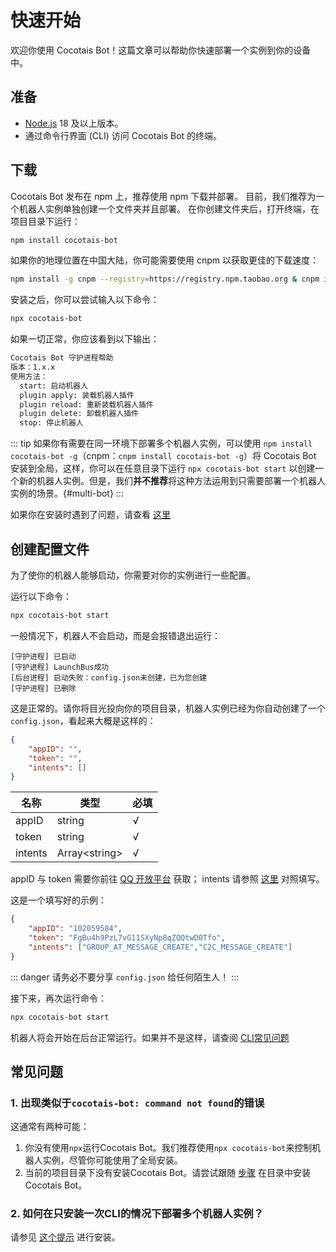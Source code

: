 # 快速开始

欢迎你使用 Cocotais Bot！这篇文章可以帮助你快速部署一个实例到你的设备中。

## 准备

<!-- TODO: 记得改准备介绍的node版本 -->

- [Node.js](https://nodejs.org/) 18 及以上版本。
- 通过命令行界面 (CLI) 访问 Cocotais Bot 的终端。

## 下载

Cocotais Bot 发布在 npm 上，推荐使用 npm 下载并部署。
目前，我们推荐为一个机器人实例单独创建一个文件夹并且部署。
在你创建文件夹后，打开终端，在项目目录下运行：

```bash
npm install cocotais-bot
```

如果你的地理位置在中国大陆，你可能需要使用 cnpm 以获取更佳的下载速度：

```bash
npm install -g cnpm --registry=https://registry.npm.taobao.org & cnpm install cocotais-bot
```

安装之后，你可以尝试输入以下命令：

```bash
npx cocotais-bot
```

如果一切正常，你应该看到以下输出：

```txt
Cocotais Bot 守护进程帮助
版本：1.x.x
使用方法：
  start: 启动机器人
  plugin apply: 装载机器人插件
  plugin reload: 重新装载机器人插件
  plugin delete: 卸载机器人插件
  stop: 停止机器人
```

::: tip
如果你有需要在同一环境下部署多个机器人实例，可以使用 `npm install cocotais-bot -g`（cnpm：`cnpm install cocotais-bot -g`）将 Cocotais Bot 安装到全局，这样，你可以在任意目录下运行 `npx cocotais-bot start` 以创建一个新的机器人实例。但是，我们**并不推荐**将这种方法运用到只需要部署一个机器人实例的场景。{#multi-bot}
:::

如果你在安装时遇到了问题，请查看 [这里](#常见问题)

## 创建配置文件

为了使你的机器人能够启动，你需要对你的实例进行一些配置。

运行以下命令：

```bash
npx cocotais-bot start
```

一般情况下，机器人不会启动，而是会报错退出运行：

```text
[守护进程] 已启动
[守护进程] LaunchBus成功
[后台进程] 启动失败：config.json未创建，已为您创建
[守护进程] 已删除
```

这是正常的。请你将目光投向你的项目目录，机器人实例已经为你自动创建了一个 `config.json`，看起来大概是这样的：

```json
{
    "appID": "",
    "token": "",
    "intents": []
}
```

| 名称    | 类型            | 必填 |
| ------- | --------------- | ---- |
| appID   | string          | √    |
| token   | string          | √    |
| intents | Array\<string\> | √    |

appID 与 token 需要你前往 [QQ 开放平台](https://q.qq.com/qqbot/#/developer/developer-setting) 获取；
intents 请参照 [这里](https://bot.q.qq.com/wiki/develop/api-v2/dev-prepare/interface-framework/event-emit.html#%E4%BA%8B%E4%BB%B6%E8%AE%A2%E9%98%85intents) 对照填写。

这是一个填写好的示例：

```json
{
    "appID": "102059584",
    "token": "FgBu4h9PzL7vG11SXyNp8qZQQtwD0Tfo",
    "intents": ["GROUP_AT_MESSAGE_CREATE","C2C_MESSAGE_CREATE"]
}
```

::: danger
请务必不要分享 `config.json` 给任何陌生人！
:::

接下来，再次运行命令：

```bash
npx cocotais-bot start
```

机器人将会开始在后台正常运行。如果并不是这样，请查阅 [CLI常见问题](/starter/cli#常见问题)

## 常见问题

### 1. 出现类似于`cocotais-bot: command not found`的错误

这通常有两种可能：

1. 你没有使用`npx`运行Cocotais Bot。我们推荐使用`npx cocotais-bot`来控制机器人实例，尽管你可能使用了全局安装。
2. 当前的项目目录下没有安装Cocotais Bot。请尝试跟随 [步骤](#下载) 在目录中安装Cocotais Bot。

### 2. 如何在只安装一次CLI的情况下部署多个机器人实例？

请参见 [这个提示](#multi-bot) 进行安装。


